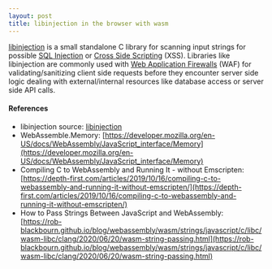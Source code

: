 ```yaml
---
layout: post
title: libinjection in the browser with wasm
---
```


[libinjection](https://github.com/libinjection/libinjection) is a small standalone C library for scanning input strings for possible [SQL Injection](https://en.wikipedia.org/wiki/SQL_injection) or [Cross Side Scripting](https://en.wikipedia.org/wiki/Cross-site_scripting) (XSS).  Libraries like libinjection are commonly used with [Web Application Firewalls](https://en.wikipedia.org/wiki/Web_application_firewall) (WAF) for validating/sanitizing client side requests before they encounter server side logic dealing with external/internal resources like database access or server side API calls.

<script>
// ---------------------------------------------------------
// create shared memory
// ---------------------------------------------------------
const gMemory = new WebAssembly.Memory({
  initial: 1024,
  maximum: 4096,
  shared: true,
});
// ---------------------------------------------------------
// import wasm
// ---------------------------------------------------------
let gWasm;
const importObject = {imports: {}};
(async () => {
  const response = await fetch("https://github.com/tinselcity/tinselcity.github.io/blob/master/dat/blog/2023_2_26_Libinjection_Wasm/libinjection.wasm");
  const buffer = await response.arrayBuffer();
  gWasm = await WebAssembly.instantiate(buffer);
  display_version();
})();
// ---------------------------------------------------------
// convert from string
// ---------------------------------------------------------
function convertFromString(string) {
  const encoder = new TextEncoder();
  const bytes = encoder.encode(string)
  const buffer = new Uint8Array(gWasm.instance.exports.memory.buffer, gMemory, bytes.byteLength + 1)
  buffer.set(bytes);
  return buffer
}
// ---------------------------------------------------------
// create empty buffer
// ---------------------------------------------------------
function createBuffer(length) {
  const buffer = new Uint8Array(gWasm.instance.exports.memory.buffer, gMemory, length+1)
  return buffer
}
// ---------------------------------------------------------
// key press
// ---------------------------------------------------------
function testOnKeyPress() {
    let buffer = null;
    try {
      fingerprint = createBuffer(8);
      buffer = convertFromString(document.getElementById("form_field").value);
      // ---------------------------------------------------
      // xss test
      // ---------------------------------------------------
      xssVal = gWasm.instance.exports.libinjection_xss(buffer.byteOffset, buffer.length);
      if (xssVal) {
        document.getElementById("xss_show_result").innerText = "INJECTION";
      }
      else {
        document.getElementById("xss_show_result").innerText = "OK";
      }
      // ---------------------------------------------------
      // sqli test
      // ---------------------------------------------------
      sqliVal = gWasm.instance.exports.libinjection_sqli(buffer.byteOffset, buffer.length, fingerprint.byteOffset);
      if (sqliVal) {
        document.getElementById("sqli_show_result").innerText = "INJECTION";
        document.getElementById("sqli_show_fingerprint").innerText = fingerprint;
      }
      else {
        document.getElementById("sqli_show_result").innerText = "OK";
        document.getElementById("sqli_show_fingerprint").innerText = "NONE";
      }
    } finally {
      delete buffer;
      delete fingerprint;
    }
}
// ---------------------------------------------------------
// display version
// ---------------------------------------------------------
function display_version() {
  var l_str = new Int8Array(
    gWasm.instance.exports.memory.buffer,
    gWasm.instance.exports.libinjection_version(),
    gWasm.instance.exports.libinjection_version_len()
  )
  let l_version = String.fromCharCode.apply(null, l_str);
  var l_version_field = document.getElementById("version_field");
  l_version_field.innerText = "Version: " + l_version;
};
</script>

#### References
- libinjection source: [libinjection](https://github.com/libinjection/libinjection)
- WebAssemble.Memory: [https://developer.mozilla.org/en-US/docs/WebAssembly/JavaScript_interface/Memory](https://developer.mozilla.org/en-US/docs/WebAssembly/JavaScript_interface/Memory)
- Compiling C to WebAssembly and Running It - without Emscripten: [https://depth-first.com/articles/2019/10/16/compiling-c-to-webassembly-and-running-it-without-emscripten/](https://depth-first.com/articles/2019/10/16/compiling-c-to-webassembly-and-running-it-without-emscripten/)
- How to Pass Strings Between JavaScript and WebAssembly: [https://rob-blackbourn.github.io/blog/webassembly/wasm/strings/javascript/c/libc/wasm-libc/clang/2020/06/20/wasm-string-passing.html](https://rob-blackbourn.github.io/blog/webassembly/wasm/strings/javascript/c/libc/wasm-libc/clang/2020/06/20/wasm-string-passing.html)
